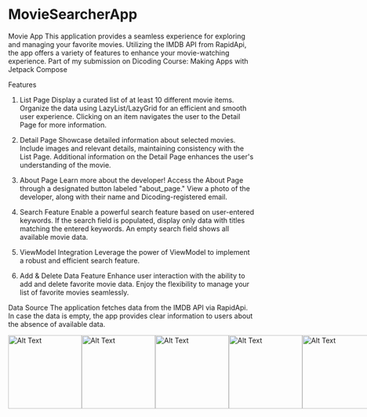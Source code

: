 # MovieSearcherApp

Movie App
This application provides a seamless experience for exploring and managing your favorite movies. Utilizing the IMDB API from RapidApi, the app offers a variety of features to enhance your movie-watching experience. Part of my submission on Dicoding Course: Making Apps with Jetpack Compose

Features
1. List Page
Display a curated list of at least 10 different movie items.
Organize the data using LazyList/LazyGrid for an efficient and smooth user experience.
Clicking on an item navigates the user to the Detail Page for more information.

2. Detail Page
Showcase detailed information about selected movies.
Include images and relevant details, maintaining consistency with the List Page.
Additional information on the Detail Page enhances the user's understanding of the movie.

3. About Page
Learn more about the developer!
Access the About Page through a designated button labeled "about_page."
View a photo of the developer, along with their name and Dicoding-registered email.

4. Search Feature
Enable a powerful search feature based on user-entered keywords.
If the search field is populated, display only data with titles matching the entered keywords.
An empty search field shows all available movie data.

5. ViewModel Integration
Leverage the power of ViewModel to implement a robust and efficient search feature.

6. Add & Delete Data Feature
Enhance user interaction with the ability to add and delete favorite movie data.
Enjoy the flexibility to manage your list of favorite movies seamlessly.

Data Source
The application fetches data from the IMDB API via RapidApi. In case the data is empty, the app provides clear information to users about the absence of available data.

<div style="display: flex; justify-content: space-between;">
  <img src="https://drive.google.com/uc?id=1L3p2Wf69pIU_nd16UYQWkgdd-_nc_FqG" alt="Alt Text" width="150"/>
  <img src="https://drive.google.com/uc?id=1foA8dLa86OdHFQS-3iAwgAXUMKisL2Ya" alt="Alt Text" width="150"/>
  <img src="https://drive.google.com/uc?id=1-uI3e8HjfT6CWgXZs11VByTZsTsLmAUC" alt="Alt Text" width="150"/>
  <img src="https://drive.google.com/uc?id=15EacyB_7-rXlsGiyLSfqpi8f5ntrSA_d" alt="Alt Text" width="150"/>
  <img src="https://drive.google.com/uc?id=1eeiv2IiwJUKQaHcQmQRJyd7m3XboDX-n" alt="Alt Text" width="150"/>
</div>

